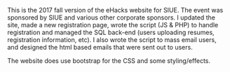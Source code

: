 This is the 2017 fall version of the eHacks website for SIUE.
The event was sponsored by SIUE and various other corporate sponsors.
I updated the site, made a new registration page, wrote the script (JS & PHP)
to handle registration and managed the SQL back-end (users uploading resumes,
registration information, etc).
I also wrote the script to mass email users, and designed the html based emails
that were sent out to users.

The website does use bootstrap for the CSS and some styling/effects.